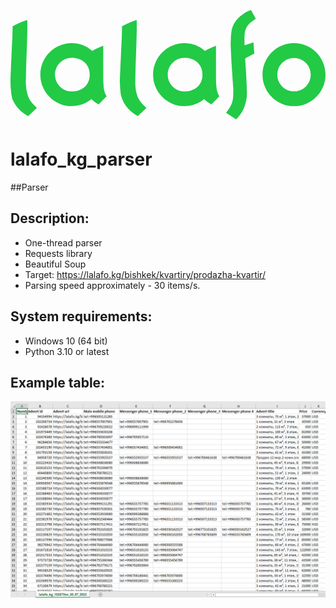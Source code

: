 
<a class="header-logo up" href="/"><svg viewBox="0 0 84 30" xmlns="http://www.w3.org/2000/svg"><g fill="#22CA46" fill-rule="evenodd"><path d="M75.6 21.71a4.473 4.473 0 01-4.468-4.468 4.473 4.473 0 014.468-4.468 4.473 4.473 0 014.468 4.468A4.473 4.473 0 0175.6 21.71m0-12.868c-4.632 0-8.4 3.768-8.4 8.4 0 4.632 3.768 8.4 8.4 8.4 4.632 0 8.4-3.768 8.4-8.4 0-4.632-3.768-8.4-8.4-8.4M29.472 22.845c.767 2.738 2.589 4.42 4.473 5.45l2.308-2.186s-1.635-1.362-2.172-2.595c-.463-1.066-.808-2.405-.812-4.282 0-.127.03-1.426.068-3.187.04-1.85.2-5.502.292-8.896.044-1.595.065-3.195.014-4.496-1.38.422-2.73 1.038-3.908 1.665.001.203.003.405.003.611l-.083 3.172h-.019s-.469 10.817-.457 11.337c.026 1.148.124 2.37.293 3.407M.373 23.26c.03.154.089.354.164.573.904 2.175 2.529 3.569 4.19 4.462l2.347-2.218s-1.635-1.36-2.171-2.592c-.464-1.064-.81-2.402-.813-4.276 0-.127.03-1.424.068-3.183.04-1.846.2-5.494.292-8.883.044-1.593.065-3.191.014-4.49-1.38.421-2.73 1.036-3.908 1.663.001.202.003.404.003.61L.476 8.093H.457S-.012 18.896 0 19.415c.03 1.315.155 2.729.373 3.846M65.008 11.634l-.21-3.014-2.374.795c-.059-1.815-.111-3.282.315-4.332.703-1.731 2.693-2.697 2.693-2.697L64.12 0c-1.962.688-4.041 2.349-4.817 4.282-.287.714-.518 1.808-.569 4.08-.003.126-.003.259-.004.39l-.024.002s.01.333.03.868c.008.42.022.843.04 1.245l.025.41c.053 1.248.126 2.75.213 3.996.158 2.267.345 4.837.366 5.137.012.171.022.345.03.52 0 2.923.065 3.968-1.937 6.481l.268.185a.305.305 0 01-.006.007l2.428 1.576c1.39-1.353 2.513-3.266 2.839-5.965.02-.334.034-.699.043-1.103.042-1.848-.404-8.207-.466-9.088a.254.254 0 00.05-.159l2.378-1.23zM46.411 21.722c-2.47 0-4.48-2.01-4.48-4.48 0-2.47 2.01-4.48 4.48-4.48 2.47 0 4.779 1.493 4.779 4.48s-2.308 4.48-4.779 4.48m8.699-.048c-.284-1.026-.313-3.164-.313-4.284V9.544c-1.016.336-2.014.847-2.935 1.36a8.142 8.142 0 00-5.441-2.062c-4.632 0-8.4 3.768-8.4 8.4 0 4.632 3.768 8.4 8.4 8.4 1.8 0 3.448-.57 4.791-1.539.076-.054.411-.355.411-.355.396.374 1.14 1.058 1.954 1.431l2.128-2.198s-.348-.411-.595-1.307M16.348 21.722c-2.47 0-4.48-2.01-4.48-4.48 0-2.47 2.01-4.48 4.48-4.48 2.47 0 4.779 1.493 4.779 4.48s-2.308 4.48-4.779 4.48m8.699-.048c-.284-1.026-.313-3.164-.313-4.284V9.544c-1.016.336-2.014.847-2.935 1.36a8.142 8.142 0 00-5.441-2.062c-4.632 0-8.4 3.768-8.4 8.4 0 4.632 3.768 8.4 8.4 8.4 1.8 0 3.448-.57 4.791-1.539.076-.054.411-.355.411-.355.396.374 1.14 1.058 1.954 1.431l2.128-2.198s-.348-.411-.595-1.307"></path></g></svg></a>
# lalafo_kg_parser 
##Parser

## Description:

- One-thread parser
- Requests library
- Beautiful Soup
- Target: https://lalafo.kg/bishkek/kvartiry/prodazha-kvartir/
- Parsing speed approximately - 30 items/s.

## System requirements:

- Windows 10 (64 bit)
- Python 3.10 or latest

## Example table:

![Table](https://raw.githubusercontent.com/Codyusey/lalafo_kg_parser/master/Example.png)

